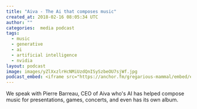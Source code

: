 ```yaml
---
title: "Aiva - The Ai that composes music"
created_at: 2018-02-16 08:05:34 UTC
author: ""
categories:  media podcast
tags:
  - music
  - generative
  - ai
  - artificial intelligence
  - nvidia
layout: podcast
image: images/yZlXxzlrHcNMiUzdQnISySzbeOU7sjWf.jpg
podcast_embed: <iframe src="https://anchor.fm/gregarious-mammal/embed/episodes/Aiva---The-Ai-that-composes-music-e14p5q" height="102px" width="400px" frameborder="0" scrolling="no"></iframe>
---
```


We speak with Pierre Barreau, CEO of Aiva who's AI has helped compose music for presentations, games, concerts, and even has its own album.
